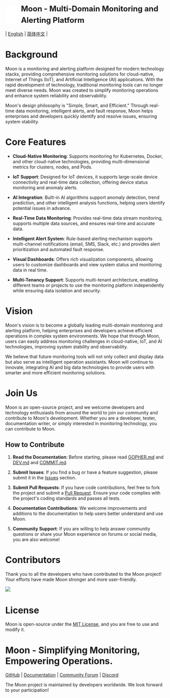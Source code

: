 <div style="display: flex; align-items: center;">
  <img 
    src="./docs/images/logo.svg" 
    alt="Logo" 
    style="height: 4em; width: auto; vertical-align: middle; margin-right: 10px;" 
  />
  <h1 style="margin: 0; font-size: 24px; line-height: 1.5;">Moon - Multi-Domain Monitoring and Alerting Platform</h1>
</div>

| [English](README.md) | [简体中文](docs/README.zh-CN.md) |

# Background

Moon is a monitoring and alerting platform designed for modern technology stacks, providing comprehensive monitoring solutions for cloud-native, Internet of Things (IoT), and Artificial Intelligence (AI) applications. With the rapid development of technology, traditional monitoring tools can no longer meet diverse needs. Moon was created to simplify monitoring operations and enhance system reliability and observability.

Moon's design philosophy is "Simple, Smart, and Efficient." Through real-time data monitoring, intelligent alerts, and fault response, Moon helps enterprises and developers quickly identify and resolve issues, ensuring system stability.

# Core Features

* **Cloud-Native Monitoring**: Supports monitoring for Kubernetes, Docker, and other cloud-native technologies, providing multi-dimensional metrics for clusters, nodes, and Pods.

* **IoT Support**: Designed for IoT devices, it supports large-scale device connectivity and real-time data collection, offering device status monitoring and anomaly alerts.

* **AI Integration**: Built-in AI algorithms support anomaly detection, trend prediction, and other intelligent analysis functions, helping users identify potential issues in advance.

* **Real-Time Data Monitoring**: Provides real-time data stream monitoring, supports multiple data sources, and ensures real-time and accurate data.

* **Intelligent Alert System**: Rule-based alerting mechanism supports multi-channel notifications (email, SMS, Slack, etc.) and provides alert prioritization and automated fault response.

* **Visual Dashboards**: Offers rich visualization components, allowing users to customize dashboards and view system status and monitoring data in real time.

* **Multi-Tenancy Support**: Supports multi-tenant architecture, enabling different teams or projects to use the monitoring platform independently while ensuring data isolation and security.

# Vision

Moon's vision is to become a globally leading multi-domain monitoring and alerting platform, helping enterprises and developers achieve efficient operations in complex system environments. We hope that through Moon, users can easily address monitoring challenges in cloud-native, IoT, and AI technologies, improving system stability and observability.

We believe that future monitoring tools will not only collect and display data but also serve as intelligent operation assistants. Moon will continue to innovate, integrating AI and big data technologies to provide users with smarter and more efficient monitoring solutions.

# Join Us

Moon is an open-source project, and we welcome developers and technology enthusiasts from around the world to join our community and contribute to Moon's development. Whether you are a developer, tester, documentation writer, or simply interested in monitoring technology, you can contribute to Moon.

## How to Contribute

1. **Read the Documentation**: Before starting, please read [GOPHER.md](./docs/dev/GOPHER.md) and [DEV.md](./docs/dev/DEV.md) and [COMMIT.md](./docs/dev/COMMIT.md).

1. **Submit Issues**: If you find a bug or have a feature suggestion, please submit it in the [Issues](https://github.com/aide-family/moon/issues) section.

2. **Submit Pull Requests**: If you have code contributions, feel free to fork the project and submit a [Pull Request](https://github.com/aide-family/moon/pulls). Ensure your code complies with the project's coding standards and passes all tests.

3. **Documentation Contributions**: We welcome improvements and additions to the documentation to help users better understand and use Moon.

4. **Community Support**: If you are willing to help answer community questions or share your Moon experience on forums or social media, you are also welcome!

# Contributors

Thank you to all the developers who have contributed to the Moon project! Your efforts have made Moon stronger and more user-friendly.

<a href="https://github.com/aide-family/moon/graphs/contributors"><img src="https://contributors-img.web.app/image?repo=aide-family/moon" /></a>

# License

Moon is open-source under the [MIT License](LICENSE), and you are free to use and modify it.

# Moon - Simplifying Monitoring, Empowering Operations.

[GitHub](https://github.com/aide-family/moon) | [Documentation](https://aide-family.github.io) | [Community Forum](https://github.com/aide-family/moon/discussions) | [Discord](https://discord.gg/rQT7psPESG)

The Moon project is maintained by developers worldwide. We look forward to your participation!